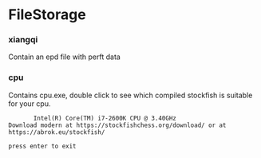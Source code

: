 # FileStorage

### xiangqi
Contain an epd file with perft data

### cpu
Contains cpu.exe, double click to see which compiled stockfish is suitable for your cpu.
```
       Intel(R) Core(TM) i7-2600K CPU @ 3.40GHz
Download modern at https://stockfishchess.org/download/ or at https://abrok.eu/stockfish/

press enter to exit
```
